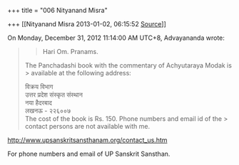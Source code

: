 +++
title = "006 Nityanand Misra"

+++
[[Nityanand Misra	2013-01-02, 06:15:52 [Source](https://groups.google.com/g/bvparishat/c/NNW6SNbXvpQ)]]



  
  
On Monday, December 31, 2012 11:14:00 AM UTC+8, Advayananda wrote:

> 
> > Hari Om. Pranams.  
>   
> The Panchadashi book with the commentary of Achyutaraya Modak is > available at the following address:  
>   
> विक्रय विभाग  
> उत्तर प्रदेश संस्कृत संस्थान  
> नया हैदरबाद  
> लखनऊ - २२६००७  
> The cost of the book is Rs. 150. Phone numbers and email id of the > contact persons are not available with me.  
>   
> > 

  
<http://www.upsanskritsansthanam.org/contact_us.htm>  
  
For phone numbers and email of UP Sanskrit Sansthan.  

  

